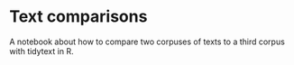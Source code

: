 # Text comparisons
A notebook about how to compare two corpuses of texts to a third corpus with tidytext in R.
